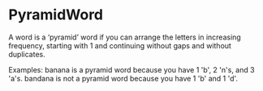 # PyramidWord

A word is a ‘pyramid’ word if you can arrange the letters in increasing frequency, starting with 1 and continuing without gaps and without duplicates.

Examples:
banana is a pyramid word because you have 1 'b', 2 'n's, and 3 'a's.
bandana is not a pyramid word because you have 1 'b' and 1 'd'.
